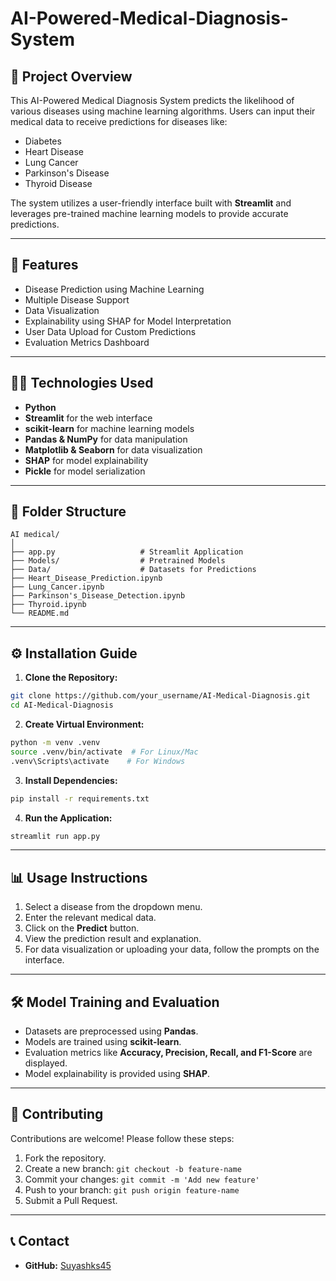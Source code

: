 # AI-Powered-Medical-Diagnosis-System

## 📌 **Project Overview**
This AI-Powered Medical Diagnosis System predicts the likelihood of various diseases using machine learning algorithms. Users can input their medical data to receive predictions for diseases like:
- Diabetes
- Heart Disease
- Lung Cancer
- Parkinson's Disease
- Thyroid Disease

The system utilizes a user-friendly interface built with **Streamlit** and leverages pre-trained machine learning models to provide accurate predictions.

---

## 🚀 **Features**
- Disease Prediction using Machine Learning
- Multiple Disease Support
- Data Visualization
- Explainability using SHAP for Model Interpretation
- User Data Upload for Custom Predictions
- Evaluation Metrics Dashboard

---

## 🧑‍💻 **Technologies Used**
- **Python**
- **Streamlit** for the web interface
- **scikit-learn** for machine learning models
- **Pandas & NumPy** for data manipulation
- **Matplotlib & Seaborn** for data visualization
- **SHAP** for model explainability
- **Pickle** for model serialization

---

## 📂 **Folder Structure**
```
AI medical/
│
├── app.py                   # Streamlit Application
├── Models/                  # Pretrained Models
├── Data/                    # Datasets for Predictions
├── Heart_Disease_Prediction.ipynb
├── Lung_Cancer.ipynb
├── Parkinson's_Disease_Detection.ipynb
├── Thyroid.ipynb
└── README.md
```

---

## ⚙️ **Installation Guide**

1. **Clone the Repository:**
```bash
git clone https://github.com/your_username/AI-Medical-Diagnosis.git
cd AI-Medical-Diagnosis
```

2. **Create Virtual Environment:**
```bash
python -m venv .venv
source .venv/bin/activate  # For Linux/Mac
.venv\Scripts\activate    # For Windows
```

3. **Install Dependencies:**
```bash
pip install -r requirements.txt
```

4. **Run the Application:**
```bash
streamlit run app.py
```

---

## 📊 **Usage Instructions**
1. Select a disease from the dropdown menu.
2. Enter the relevant medical data.
3. Click on the **Predict** button.
4. View the prediction result and explanation.
5. For data visualization or uploading your data, follow the prompts on the interface.

---

## 🛠 **Model Training and Evaluation**
- Datasets are preprocessed using **Pandas**.
- Models are trained using **scikit-learn**.
- Evaluation metrics like **Accuracy, Precision, Recall, and F1-Score** are displayed.
- Model explainability is provided using **SHAP**.

---

## 📧 **Contributing**
Contributions are welcome! Please follow these steps:
1. Fork the repository.
2. Create a new branch: `git checkout -b feature-name`
3. Commit your changes: `git commit -m 'Add new feature'`
4. Push to your branch: `git push origin feature-name`
5. Submit a Pull Request.

---

## 📞 **Contact**
- **GitHub:** [Suyashks45](https://github.com/Suyashks45)
